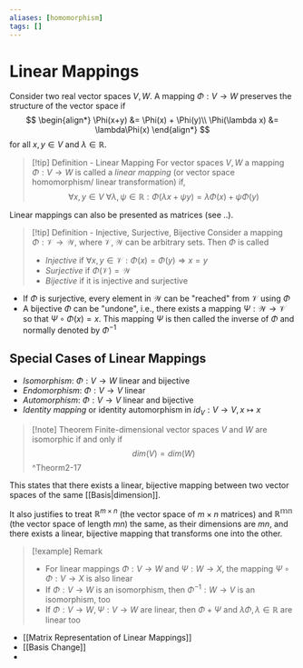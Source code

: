 ```yaml
---
aliases: [homomorphism]
tags: []
---
```


# Linear Mappings

Consider two real vector spaces $V,W$. A mapping $\Phi : V \rightarrow W$ preserves the structure of the vector space if 
$$
\begin{align*}
\Phi(x+y) &= \Phi(x) + \Phi(y)\\
\Phi(\lambda x) &= \lambda\Phi(x)
\end{align*}
$$
for all $x,y \in V$ and $\lambda \in \mathbb{R}$.

>[!tip] Definition - Linear Mapping
>For vector spaces $V, W$ a mapping $\Phi :V\rightarrow W$ is called a *linear mapping* (or vector space homomorphism/ linear transformation) if,
>$$
\forall x,y \in V \ \forall \lambda ,\psi \in \mathbb{R}: \Phi(\lambda x + \psi y) = \lambda\Phi(x) + \psi\Phi(y)
>$$

Linear mappings can also be presented as matrices (see ..). 

>[!tip] Definition - Injective, Surjective, Bijective
>Consider a mapping $\Phi:\mathcal{V} \rightarrow \mathcal{W}$, where $\mathcal{V},\mathcal{W}$ can be arbitrary sets. Then $\Phi$ is called
>- *Injective* if $\forall x,y \in \mathcal{V} :\Phi(x) = \Phi(y) \Longrightarrow x = y$
>- *Surjective* if $\Phi(\mathcal{V}) = \mathcal{W}$
>- *Bijective* if it is injective and surjective

- If $\Phi$ is surjective, every element in $\mathcal{W}$ can be "reached" from $\mathcal{V}$ using $\Phi$
- A bijective $\Phi$ can be "undone", i.e., there exists a mapping $\Psi: \mathcal{W} \rightarrow \mathcal{V}$ so that $\Psi \circ \Phi(x) = x$. This mapping $\Psi$ is then called the inverse of $\Phi$ and normally denoted by $\Phi^{-1}$ 

## Special Cases of Linear Mappings
- *Isomorphism*: $\Phi:V\rightarrow W$ linear and bijective
- *Endomorphism*: $\Phi:{V}\rightarrow {V}$ linear
- *Automorphism*: $\Phi:{V}\rightarrow {V}$ linear and bijective
- *Identity mapping* or identity automorphism in $id_{V}:V\rightarrow V, x \mapsto x$ 


>[!note] Theorem 
>Finite-dimensional vector spaces $V$ and $W$ are isomorphic if and only if $$dim(V)=dim(W)$$^Theorm2-17

This states that there exists a linear, bijective mapping between two vector spaces of the same [[Basis|dimension]].

It also justifies to treat $\mathbb{R}^{m\times n}$ (the vector space of $m \times n$ matrices) and $\mathbb{R^{mn}}$ (the vector space of length $mn$) the same, as their dimensions are $mn$, and there exists a linear, bijective mapping that transforms one into the other.

>[!example] Remark
>- For linear mappings $\Phi: V \rightarrow W$ and $\Psi: W \rightarrow X$, the mapping $\Psi \circ \Phi: V \rightarrow X$ is also linear
>- If $\Phi:V \rightarrow W$ is an isomorphism, then $\Phi^{-1}:W \rightarrow V$ is an isomorphism, too
>- If $\Phi: V \rightarrow W, \Psi: V \rightarrow W$ are linear, then $\Phi + \Psi$ and $\lambda\Phi, \lambda \in \mathbb{R}$ are linear too

- [[Matrix Representation of Linear Mappings]]
- [[Basis Change]]
- 



